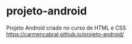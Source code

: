 # projeto-android
Projeto Android criado no curso de HTML e CSS
https://carmencabral.github.io/projeto-android/
